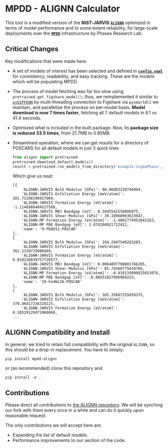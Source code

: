 # MPDD - ALIGNN Calculator

This tool is a modified version of the **NIST-JARVIS** [**`ALIGNN`**](https://github.com/usnistgov/alignn) optimized in terms of model performance and to some extent reliability, for large-scale deployments over the [**`MPDD`**](https://phaseslab.org/mpdd) infrastructure by Phases Research Lab.

## Critical Changes

Key modifications that were made here:
- A set of models of interest has been selected and defined in [**`config.yaml`**](alignn/config.yaml) for consistency, readability, and easy tracking. These are the models which will be populating MPDD.
- The process of model fetching was far too slow using `pretrained.get_figshare_model()`; thus, we reimplemented it similar to [`pySIPFENN`](https://pysipfenn.org) by multi-threading connection to Figshare via `pysmartdl2` we maintain, and parallelize the process on per-model basis. **Model download is now 7 times faster**, fetching all 7 default models in 6.1 vs 41.4 seconds.
- Optimized what is included in the built package. Now, its **package size is reduced 33.5 times**, from 21.7MB to 0.65MB.
- Streamlined operation, where we can get results for a directory of POSCARS for all default models in just 3 quick lines
    ```python
    from alignn import pretrained
    pretrained.download_default_models()
    result = pretrained.run_models_from_directory('example.SigmaPhase', mode='serial')
    ```

    Which give us neat:

    ```
    [{
        'ALIGNN-JARVIS Bulk Modulus [GPa]': 98.06883239746094,
        'ALIGNN-JARVIS Exfoliation Energy [meV/atom]': 101.71208190917969,
        'ALIGNN-JARVIS Formation Energy [eV/atom]': -1.1146986484527588,
        'ALIGNN-JARVIS MBJ Bandgap [eV]': 0.5845542550086975,
        'ALIGNN-JARVIS Shear Modulus [GPa]': 39.18968963623047,
        'ALIGNN-MP Formation Energy [eV/atom]': -1.4002774953842163,
        'ALIGNN-MP PBE Bandgap [eV]': 1.074204921722412,
        'name': '9-Pb8O12.POSCAR'
    },
    {
        'ALIGNN-JARVIS Bulk Modulus [GPa]': 194.2947540283203,
        'ALIGNN-JARVIS Exfoliation Energy [meV/atom]': 362.1310729980469,
        'ALIGNN-JARVIS Formation Energy [eV/atom]': 0.010236039757728577,
        'ALIGNN-JARVIS MBJ Bandgap [eV]': 0.0064897798001766205,
        'ALIGNN-JARVIS Shear Modulus [GPa]': 85.74588775634766,
        'ALIGNN-MP Formation Energy [eV/atom]': -0.018119990825653076,
        'ALIGNN-MP PBE Bandgap [eV]': -0.00551827996969223,
        'name': '19-Fe4Ni26.POSCAR'
    },
    {
        'ALIGNN-JARVIS Bulk Modulus [GPa]': 185.35687255859375,
        'ALIGNN-JARVIS Exfoliation Energy [meV/atom]': 379.46417236328125,
        'ALIGNN-JARVIS Formation Energy [eV/atom]': 0.10529126971960068,
    ...
    ```

## ALIGNN Compatibility and Install

In general, we tried to retain full compatibility with the original `ALIGNN`, so this should be a drop-in replacement. You have to simply:

    pip install mpdd-alignn

or (as recommended) clone this repository and

    pip install -e .

## Contributions

Please direct all contributions to [the ALIGNN repository](https://github.com/usnistgov/alignn). We will be synching our fork with them every once in a while and can do it quickly upon reasonable request. 

The only contributions we will accept here are:
- Expanding the list of default models.
- Performance improvements to our section of the code.